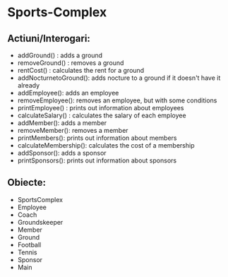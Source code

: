 # Sports-Complex

## Actiuni/Interogari:
- addGround() : adds a ground
- removeGround() : removes a ground
- rentCost() : calculates the rent for a ground
- addNocturnetoGround(): adds nocture to a ground if it doesn't have it already
- addEmployee(): adds an employee
- removeEmployee(): removes an employee, but with some conditions
- printEmployee() : prints out information about employees
- calculateSalary() : calculates the salary of each employee
- addMember(): adds a member
- removeMember(): removes a member
- printMembers(): prints out information about members
- calculateMembership(): calculates the cost of a membership
- addSponsor(): adds a sponsor
- printSponsors(): prints out information about sponsors

## Obiecte:
- SportsComplex
- Employee
- Coach
- Groundskeeper
- Member
- Ground
- Football
- Tennis
- Sponsor
- Main
